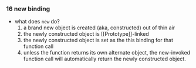 ### 16 new binding

- what does `new` do?
	1. a brand new object is created (aka, constructed) out of thin air
	2. the newly constructed object is [[Prototype]]-linked
	3. the newly constructed object is set as the this binding for that function call
	4. unless the function returns its own alternate object, the new-invoked function call will automatically return the newly constructed object.
